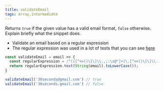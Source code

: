 ```yaml
---
title: validateEmail
tags: array,intermediate
---
```

Returns `true` if the given value has a valid email format, `false` otherwise.
Explain briefly what the snippet does.

- Validate an email based on a regular expression
- The regular expression was used in a lot of tests that you can see [here](http://jsfiddle.net/ghvj4gy9/)

```js
const validateEmail = email => {
  const regularExpression = /^(([^<>()\[\]\\.,;:\s@"]+(\.[^<>()\[\]\\.,;:\s@"]+)*)|(".+"))@((\[[0-9]{1,3}\.[0-9]{1,3}\.[0-9]{1,3}\.[0-9]{1,3}\])|(([a-zA-Z\-0-9]+\.)+[a-zA-Z]{2,}))$/;
  return regularExpression.test(String(email).toLowerCase());
}
```

```js
validateEmail('30seconds@gmail.com') // true
validateEmail('30seconds.gmail.com') // false
```
